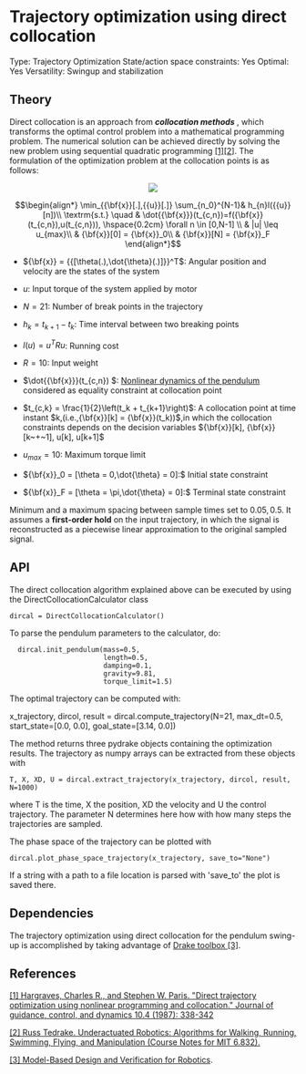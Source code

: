 # Trajectory optimization using direct collocation

Type: Trajectory Optimization
State/action space constraints: Yes
Optimal: Yes
Versatility: Swingup and stabilization

## Theory

Direct collocation is an approach from ***collocation methods*** , which transforms the optimal control problem into a mathematical programming problem. The numerical solution can be achieved directly by solving the new problem using sequential quadratic programming [[1]](https://arc.aiaa.org/doi/pdf/10.2514/3.20223)[[2]](http://underactuated.mit.edu/trajopt.html).
The formulation of the optimization problem at the collocation points is as follows:

<div align="center">
<img src="https://render.githubusercontent.com/render/math?math=%5Cbegin%7Balign*%7D%0A%20%20%20%20%20%20%20%20%5Cmin_%7B%7B%5Cbf%7Bx%7D%7D%5B.%5D%2C%7B%7Bu%7D%7D%5B.%5D%7D%20%5Csum_%7Bn_0%7D%5E%7BN-1%7D%26%0A%20%20%20%20%20%20%20%20%20%20h_%7Bn%7Dl(%7B%7Bu%7D%7D%5Bn%5D)%5C%5C%0A%20%20%20%20%20%20%20%20%5Ctextrm%7Bs.t.%7D%20%5Cquad%20%26%20%5Cdot%7B%7B%5Cbf%7Bx%7D%7D%7D(t_%7Bc%2Cn%7D)%3Df(%7B%5Cbf%7Bx%7D%7D(t_%7Bc%2Cn%7D)%2Cu(t_%7Bc%2Cn%7D))%2C%20%5Chspace%7B0.2cm%7D%20%5Cforall%20n%20%5Cin%20%5B0%2CN-1%5D%20%5C%5C%0A%20%20%20%20%20%20%20%20%20%20%26%20%7Cu%7C%20%5Cleq%20u_%7Bmax%7D%5C%5C%0A%20%20%20%20%20%20%20%20%20%20%26%20%7B%5Cbf%7Bx%7D%7D%5B0%5D%20%3D%20%7B%5Cbf%7Bx%7D%7D_0%5C%5C%0A%20%20%20%20%20%20%20%20%20%20%26%20%7B%5Cbf%7Bx%7D%7D%5BN%5D%20%3D%20%7B%5Cbf%7Bx%7D%7D_F%0A%5Cend%7Balign*%7D%0A">
</div>

```math
\begin{align*}
        \min_{{\bf{x}}[.],{{u}}[.]} \sum_{n_0}^{N-1}&
          h_{n}l({{u}}[n])\\
        \textrm{s.t.} \quad & \dot{{\bf{x}}}(t_{c,n})=f({\bf{x}}(t_{c,n}),u(t_{c,n})), \hspace{0.2cm} \forall n \in [0,N-1] \\
          & |u| \leq u_{max}\\
          & {\bf{x}}[0] = {\bf{x}}_0\\
          & {\bf{x}}[N] = {\bf{x}}_F
\end{align*}
```
- $`{\bf{x}} = {{[\theta(.),\dot{\theta}(.)]}}^T`$: Angular position and velocity are the states of the system 

- $`u`$: Input torque of the system applied by motor

- $`N = 21`$: Number of break points in the trajectory

- $`h_k = t_{k+1} - t_k`$: Time interval between two breaking points

- $`l(u) = u^TR u`$: Running cost 

- $`R = 10`$: Input weight

- $`\dot{{\bf{x}}}(t_{c,n}) `$: [Nonlinear dynamics of the pendulum](https://git.hb.dfki.de/underactuated-robotics/release_version/torque_limited_simple_pendulum/-/blob/master/software/python/model/README.md) considered as equality constraint at collocation point

- $`t_{c,k} = \frac{1}{2}\left(t_k + t_{k+1}\right)`$: A collocation point at time instant $`k,(i.e.,{\bf{x}}[k] = {\bf{x}}(t_k))`$,in which the collocation constraints depends on the decision variables  $`{\bf{x}}[k], {\bf{x}}[k~+~1], u[k], u[k+1]`$

- $`u_{max} = 10`$: Maximum torque limit

- $`{\bf{x}}_0 = [\theta = 0,\dot{\theta} = 0]:`$ Initial state constraint

- $`{\bf{x}}_F = [\theta = \pi,\dot{\theta} = 0]:`$ Terminal state constraint


Minimum and a maximum spacing between sample times set to $`0.05, 0.5`$. It assumes a **first-order hold** on the input trajectory, in which the signal is reconstructed as a piecewise linear approximation to the original sampled signal.

## API

The direct collocation algorithm explained above can be executed by using the DirectCollocationCalculator class

    dircal = DirectCollocationCalculator()

To parse the pendulum parameters to the calculator, do:

      dircal.init_pendulum(mass=0.5,
                           length=0.5,
                           damping=0.1,
                           gravity=9.81,
                           torque_limit=1.5)

The optimal trajectory can be computed with:

  x_trajectory, dircol, result = dircal.compute_trajectory(N=21,
                                                           max_dt=0.5,
                                                           start_state=[0.0, 0.0],
                                                           goal_state=[3.14, 0.0])

The method returns three pydrake objects containing the optimization results. The trajectory as numpy arrays can be extracted from these objects with

    T, X, XD, U = dircal.extract_trajectory(x_trajectory, dircol, result, N=1000)

where T is the time, X the position, XD the velocity and U the control trajectory. The parameter N determines here how with how many steps the trajectories are sampled.

The phase space of the trajectory can be plotted with

    dircal.plot_phase_space_trajectory(x_trajectory, save_to="None")

If a string with a path to a file location is parsed with 'save_to' the plot is saved there.

## Dependencies

The trajectory optimization using direct collocation for the pendulum swing-up is accomplished by taking advantage of [Drake toolbox [3]](https://drake.mit.edu/).

## References
[[1] Hargraves, Charles R., and Stephen W. Paris. "Direct trajectory optimization using nonlinear programming and collocation." Journal of guidance, control, and dynamics 10.4 (1987): 338-342](https://arc.aiaa.org/doi/pdf/10.2514/3.20223)

[[2] Russ Tedrake. Underactuated Robotics: Algorithms for Walking, Running, Swimming, Flying, and Manipulation (Course Notes for MIT 6.832).](http://underactuated.mit.edu/)

[[3] Model-Based Design and Verification for Robotics](https://drake.mit.edu/).

